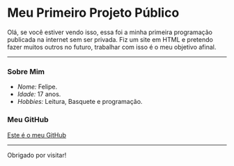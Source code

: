# Meu Primeiro Projeto Público

Olá, se você estiver vendo isso, essa foi a minha primeira programação publicada na internet sem ser privada. Fiz um site em HTML e pretendo fazer muitos outros no futuro, trabalhar com isso é o meu objetivo afinal.

---

### Sobre Mim

- *Nome:* Felipe.
- *Idade:* 17 anos.
- *Hobbies:* Leitura, Basquete e programação.

### Meu GitHub

[Este é o meu GitHub](https://github.com/felipeslii)

---

Obrigado por visitar!